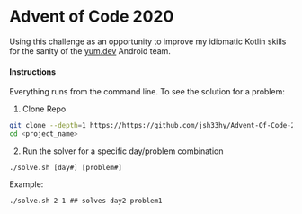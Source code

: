# Advent of Code 2020

Using this challenge as an opportunity to improve my idiomatic Kotlin skills for the sanity of the [yum.dev](https://yum.dev) Android team.

#### Instructions
Everything runs from the command line. To see the solution for a problem:

1. Clone Repo
```sh
git clone --depth=1 https://https://github.com/jsh33hy/Advent-Of-Code-2020 <project_name>
cd <project_name>
```
2. Run the solver for a specific day/problem combination
```
./solve.sh [day#] [problem#]
```
Example:
```
./solve.sh 2 1 ## solves day2 problem1
```
